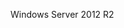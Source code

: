 <Token xmlns:xlink="http://www.w3.org/1999/xlink">Windows Server 2012 R2</Token>

<!--HONumber=May16_HO1-->


